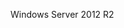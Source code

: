 <Token xmlns:xlink="http://www.w3.org/1999/xlink">Windows Server 2012 R2</Token>

<!--HONumber=May16_HO1-->


